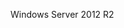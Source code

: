 <Token xmlns:xlink="http://www.w3.org/1999/xlink">Windows Server 2012 R2</Token>

<!--HONumber=May16_HO1-->


